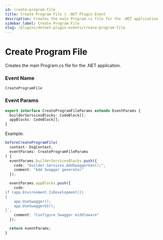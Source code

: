 ```yaml
---
id: create-program-file
title: Create Program File | .NET Plugin Event
description: Creates the main Program.cs file for the .NET application.
sidebar_label: Create Program File
slug: /plugins/dotnet-plugin-events/create-program-file
---
```


# Create Program File


Creates the main Program.cs file for the .NET application.

### Event Name

`CreateProgramFile`

### Event Params

```ts
export interface CreateProgramFileParams extends EventParams {
  builderServicesBlocks: CodeBlock[];
  appBlocks: CodeBlock[];
}
```

Example:

```ts
beforeCreateProgramFile(
  context: DsgContext,
  eventParams: CreateProgramFileParams
) {
  eventParams.builderServicesBlocks.push({
    code: "builder.Services.AddSwaggerGen();",
    comment: "Add Swagger generator"
  });

  eventParams.appBlocks.push({
    code: `
if (app.Environment.IsDevelopment())
{
    app.UseSwagger();
    app.UseSwaggerUI();
}`,
    comment: "Configure Swagger middleware"
  });

  return eventParams;
}
```